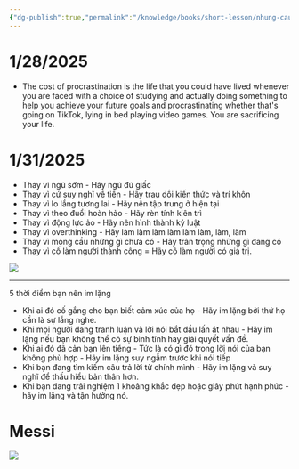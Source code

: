 ```yaml
---
{"dg-publish":true,"permalink":"/knowledge/books/short-lesson/nhung-cau-noi-hay-2025/","pinned":"false"}
---
```



# 1/28/2025
- The cost of procrastination is the life that you could have lived whenever you are faced with a choice of studying and actually doing something to help you achieve your future goals and procrastinating whether that's going on TikTok, lying in bed playing video games. You are sacrificing your life. 


# 1/31/2025
- Thay vì ngủ sớm - Hãy ngủ đủ giấc
- Thay vì cứ suy nghĩ về tiền - Hãy trau dồi kiến thức và trí khôn
- Thay vì lo lắng tương lai - Hãy nên tập trung ở hiện tại
- Thay vì theo đuổi hoàn hảo - Hãy rèn tính kiên trì
- Thay vì động lực ảo - Hãy nên hình thành kỷ luật
- Thay vì overthinking - Hãy làm làm làm làm làm làm, làm, làm
- Thay vì mong cầu những gì chưa có - Hãy trân trọng những gì đang có
- Thay vì cố làm người thành công = Hãy cô làm người có giá trị.

![](/img/user/assets/images/Knowledge/Books/ShortLesson/IMG-20251005225234978.png)

----
5 thời điểm bạn nên im lặng
- Khi ai đó cố gắng cho bạn biết cảm xúc của họ - Hãy im lặng bởi thứ họ cần là sự lắng nghe.
- Khi mọi người đang tranh luận và lời nói bắt đầu lấn át nhau - Hãy im lặng nếu bạn không thể có sự bình tĩnh hay giải quyết vấn đề.  
- Khi ai đó đã cản bạn lên tiếng - Tức là có gì đó trong lời nói của bạn không phù hợp - Hãy im lặng suy ngẫm trước khi nói tiếp
- Khi bạn đang tìm kiếm câu trả lời từ chính mình - Hãy im lặng và suy nghĩ để thấu hiểu bản thân hơn. 
- Khi bạn đang trải nghiệm 1 khoảng khắc đẹp hoặc giây phút hạnh phúc - hãy im lặng và tận hưởng nó. 

# Messi

![](/img/user/assets/images/Knowledge/Books/ShortLesson/IMG-20251005225153832.png)


